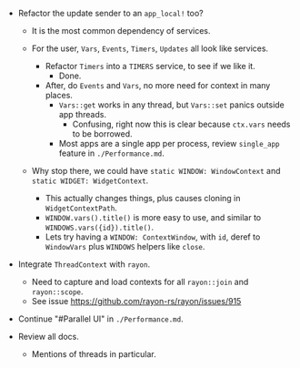 * Refactor the update sender to an `app_local!` too?
    - It is the most common dependency of services.
    - For the user, `Vars`, `Events`, `Timers`, `Updates` all look like services.
        - Refactor `Timers` into a `TIMERS` service, to see if we like it.
            - Done.
        - After, do `Events` and `Vars`, no more need for context in many places.
            - `Vars::get` works in any thread, but `Vars::set` panics outside app threads.
                - Confusing, right now this is clear because `ctx.vars` needs to be borrowed.
            - Most apps are a single app per process, review `single_app` feature in `./Performance.md`.

    - Why stop there, we could have `static WINDOW: WindowContext` and `static WIDGET: WidgetContext`.
        - This actually changes things, plus causes cloning in `WidgetContextPath`.
        - `WINDOW.vars().title()` is more easy to use, and similar to `WINDOWS.vars({id}).title()`.
        - Lets try having a `WINDOW: ContextWindow`, with `id`, deref to `WindowVars` plus `WINDOWS` helpers like `close`.

* Integrate `ThreadContext` with `rayon`.
    - Need to capture and load contexts for all `rayon::join` and `rayon::scope`.
    - See issue https://github.com/rayon-rs/rayon/issues/915

* Continue "#Parallel UI" in `./Performance.md`.

* Review all docs.
    - Mentions of threads in particular.